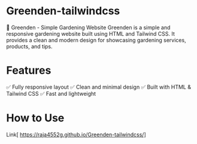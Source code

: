 # Greenden-tailwindcss
🌿 Greenden - Simple Gardening Website
Greenden is a simple and responsive gardening website built using HTML and Tailwind CSS. It provides a clean and modern design for showcasing gardening services, products, and tips.

# Features
✅ Fully responsive layout
✅ Clean and minimal design
✅ Built with HTML & Tailwind CSS
✅ Fast and lightweight
# How to Use
Link[ https://raja4552g.github.io/Greenden-tailwindcss/]
